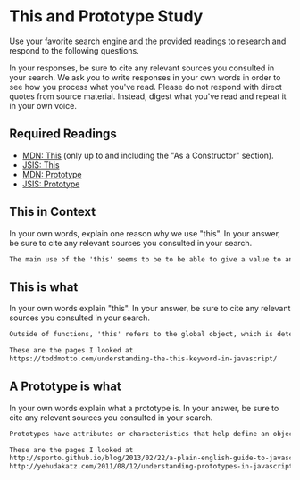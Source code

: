 # This and Prototype Study

Use your favorite search engine and the provided readings to research and
respond to the following questions.

In your responses, be sure to cite any relevant sources you consulted in your
search. We ask you to write responses in your own words in order to see how you
process what you've read. Please do not respond with direct quotes from source
material. Instead, digest what you've read and repeat it in your own voice.

## Required Readings

-   [MDN: This](https://developer.mozilla.org/en-US/docs/Web/JavaScript/Reference/Operators/this)
(only up to and including the "As a Constructor" section).
-   [JSIS: This](http://javascriptissexy.com/understand-javascripts-this-with-clarity-and-master-it/)
-   [MDN: Prototype](https://developer.mozilla.org/en-US/docs/Learn/JavaScript/Objects/Object_prototypes)
-   [JSIS: Prototype](http://javascriptissexy.com/javascript-prototype-in-plain-detailed-language/)

## This in Context

In your own words, explain one reason why we use "this". In your answer, be
sure to cite any relevant sources you consulted in your search.

```md
The main use of the 'this' seems to be to be able to give a value to and also call a specific object from a function without having to rewrite a bunch of code to access that object. The use of 'this' depends a lot on the context of the code. The value of this can have any value but the value depends on how the function is called.
```

## This is what

In your own words explain "this".  In your answer, be
sure to cite any relevant sources you consulted in your search.

```md
Outside of functions, 'this' refers to the global object, which is determined by whether or not you are in strict mode. When not in strict mode, this will refer to the global object itself, i.e a window, a document, etc. But in strict mode, the value depends on how the object within a function is used by using 'this' and if there is no value, then it will be undefined. The 'this' fuction can be used to make code more precise and less confusing when refering objects to functions they are bound to. The assigned value is based on the object that the this function is refering to from previous lines of code. The ways 'this' values can be defined is through .call(), .bind() and .apply().

These are the pages I looked at
https://toddmotto.com/understanding-the-this-keyword-in-javascript/
```

## A Prototype is what

In your own words explain what a prototype is.  In your answer, be
sure to cite any relevant sources you consulted in your search.

```md
Prototypes have attributes or characteristics that help define an object. The prototype attributes are the inherent features and basic properties that functions must follow to work depending on the coding language you are using. New properties that are defined are assigned to the object the prototype refers to but not added to the basic properties that protype follows initially. These new properties are added along to make a prototype/object chain, where the initial function prototype is the first link on the chain. Using protoype chains, we can add properties to objects which can then be called upon later in the code. Prototypes allows an object to have a base property that will stay the same as other properties are attached to the object.

These are the pages I looked at
http://sporto.github.io/blog/2013/02/22/a-plain-english-guide-to-javascript-prototypes/
http://yehudakatz.com/2011/08/12/understanding-prototypes-in-javascript/
```

